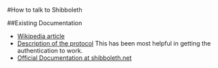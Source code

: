 #How to talk to Shibboleth

##Existing Documentation
- [Wikipedia article](https://en.wikipedia.org/wiki/Shibboleth_(Internet2))
- [Description of the protocol](http://dev.e-taxonomy.eu/trac/wiki/ShibbolethProtocol)
    This has been most helpful in getting the authentication to work.
- [Official Documentation at shibboleth.net](https://wiki.shibboleth.net/confluence/display/CONCEPT)
